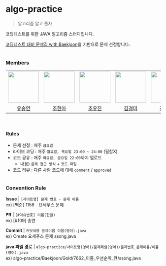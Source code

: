 # algo-practice
> 알고리즘 알고 풀자

코딩테스트를 위한 JAVA 알고리즘 스터디입니다.

<a href="https://github.com/tony9402/baekjoon">코딩테스트 대비 문제집 with Baekjoon</a>을 기반으로 문제 선정합니다.<br><br>

### Members
<table>
  <tr>
    <td>
      <a href="https://github.com/syy0O">
        <img src="https://avatars.githubusercontent.com/u/86238720?v=4" width="100" style="max-width: 100%;">
      </a>
    </td>
    <td>
      <a href="https://github.com/HyunaJo">
        <img src="https://avatars.githubusercontent.com/u/69022662?v=4" width="100" style="max-width: 100%;">
      </a>
    </td>
    <td>
      <a href="https://github.com/yuzzin0121">
        <img src="https://avatars.githubusercontent.com/u/77273340?v=4" width="100" style="max-width: 100%;">
      </a>
    </td>
    <td>
      <a href="https://github.com/kyum-q">
        <img src="https://avatars.githubusercontent.com/u/109158497?v=4" width="100" style="max-width: 100%;">
      </a>
    </td>
    <td>
      <a href="https://github.com/ujkkk">
        <img src="https://avatars.githubusercontent.com/u/88374384?v=4" width="100" style="max-width: 100%;">
      </a>
    </td>
    <td>
      <a href="https://github.com/daneng4">
        <img src="https://avatars.githubusercontent.com/u/89981466?v=4" width="100" style="max-width: 100%;">
      </a>
    </td>
  </tr>
  <tr>
    <td align="center">
      <a href="https://github.com/syy0O">유송연</a>
    </td>
    <td align="center">
      <a href="https://github.com/HyunaJo">조현아</a>
    </td>
    <td align="center">
      <a href="https://github.com/yuzzin0121">조유진</a>
    </td>
    <td align="center">
      <a href="https://github.com/kyum-q">김경미</a>
    </td>
    <td align="center">
      <a href="https://github.com/ujkkk">김유진</a>
    </td>
    <td align="center">
      <a href="https://github.com/daneng4">김은서</a>
    </td>
  </tr>
</table>
<br>

### Rules

- 문제 선정 : 매주 `금요일`
- 라이브 코딩 : 매주 `월요일, 목요일 23:00 ~ 24:00` (필참X)
- 코드 공유 : 매주 `화요일, 금요일 22:00`까지 업로드
  - 내용) `문제 접근 방식` + `코드 파일`
- 코드 리뷰 : 다른 사람 코드에 대해 `comment` / `approved`
<br><br>

### Convention Rule

**Issue** | `[사이트명] 문제 번호 - 문제 이름`  
ex) [백준] 1158 - 요세푸스 문제

**PR** | `[#이슈번호] 이름(한글)`  
ex) [#109] 송연

**Commit** | `커밋내용 문제이름 이름(영어).java`<br> 
ex) Create 요세푸스 문제 ssong.java

**java 파일 경로** | `algo-practice/사이트명(영어)/문제레벨(영어)/문제번호_문제이름/이름(영어).java`<br> 
ex) algo-practice/Baekjoon/Gold/7662_이중_우선순위_큐/ssong.java
